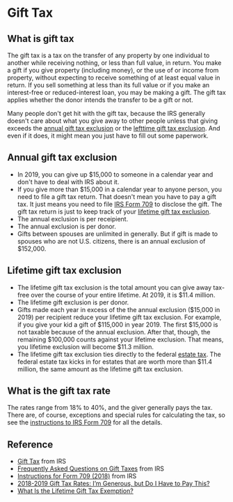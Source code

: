 # Gift Tax

## What is gift tax

The gift tax is a tax on the transfer of any property by one individual to another while receiving nothing, or less than full value, in return. You make a gift if you give property (including money), or the use of or income from property, without expecting to receive something of at least equal value in return. If you sell something at less than its full value or if you make an interest-free or reduced-interest loan, you may be making a gift. The gift tax applies whether the donor intends the transfer to be a gift or not.

Many people don't get hit with the gift tax, because the IRS generally doesn't care about what you give away to other people unless that giving exceeds the [annual gift tax exclusion](#annual-gift-tax-exclusion) or the [lefttime gift tax exclusion](#lifetime-gift-tax-exclusion). And even if it does, it might mean you just have to fill out some paperwork.

## Annual gift tax exclusion

* In 2019, you can give up $15,000 to someone in a calendar year and don't have to deal with IRS about it.
* If you give more than $15,000 in a calendar year to anyone person, you need to file a gift tax return. That doesn't mean you have to pay a gift tax. It just means you need to file [IRS Form 709](https://www.irs.gov/forms-pubs/about-form-709) to disclose the gift. The gift tax return is just to keep track of your [lifetime gift tax exclusion](#lifetime-gift-tax-exclusion).
* The annual exclusion is per receipient.
* The annual exclusion is per donor.
* Gifts between spouses are unlimited in generally. But if gift is made to spouses who are not U.S. citizens, there is an annual exclusion of $152,000.

## Lifetime gift tax exclusion

* The lifetime gift tax exclusion is the total amount you can give away tax-free over the course of your entire lifetime. At 2019, it is $11.4 million.
* The lifetime gift exclusion is per donor.
* Gifts made each year in excess of the the annual exclusion ($15,000 in 2019) per recipient reduce your lifetime gift tax exclusion. For example, if you give your kid a gift of $115,000 in year 2019. The first $15,000 is not taxable because of the annual exclusion. After that, though, the remaining $100,000 counts against your lifetime exclusion. That means, you lifetime exclusion will become $11.3 million.
* The lifetime gift tax exclusion ties directly to the federal [estate tax](https://smartasset.com/taxes/all-about-the-estate-tax). The federal estate tax kicks in for estates that are worth more than $11.4 million, the same amount as the lifetime gift tax exclusion.

## What is the gift tax rate

The rates range from 18% to 40%, and the giver generally pays the tax. There are, of course, exceptions and special rules for calculating the tax, so see the [instructions to IRS Form 709](https://www.irs.gov/forms-pubs/about-form-709) for all the details.

## Reference

* [Gift Tax](https://www.irs.gov/businesses/small-businesses-self-employed/gift-tax) from IRS
* [Frequently Asked Questions on Gift Taxes](https://www.irs.gov/businesses/small-businesses-self-employed/frequently-asked-questions-on-gift-taxes) from IRS
* [Instructions for Form 709 (2018)](https://www.irs.gov/instructions/i709) from IRS
* [2018-2019 Gift Tax Rates: I’m Generous, but Do I Have to Pay This?](https://www.nerdwallet.com/blog/taxes/gift-tax-rate/)
* [What Is the Lifetime Gift Tax Exemption?](https://smartasset.com/retirement/lifetime-gift-tax-exemption)
